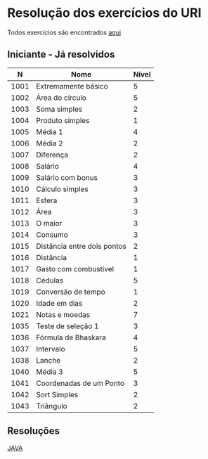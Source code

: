 # Resolução dos exercícios do URI
Todos exercícios são encontrados [aqui](https://www.urionlinejudge.com.br/)
## Iniciante - Já resolvidos
| N | Nome | Nível |
| --- | --- | --- |
| 1001 | Extremamente básico | 5 |
| 1002 | Área do círculo | 5 |
| 1003 | Soma simples | 2 |
| 1004 | Produto simples | 1 |
| 1005 | Média 1 | 4 |
|1006 | Média 2 | 2 |
| 1007 | Diferença | 2 |
| 1008 | Salário | 4 |
| 1009 | Salário com bonus | 3 |
| 1010 | Cálculo simples | 3 |
| 1011 | Esfera | 3 | 
| 1012 | Área | 3 |
| 1013 | O maior | 3 |
| 1014 | Consumo | 3 |
| 1015 | Distância entre dois pontos | 2 |
| 1016 | Distância | 1 |
| 1017 | Gasto com combustível | 1 |
| 1018 | Cédulas | 5 |
| 1019 | Conversão de tempo | 1 |
| 1020 | Idade em dias | 2 |
| 1021 | Notas e moedas | 7 |
| 1035 | Teste de seleção 1 | 3 |
| 1036 | Fórmula de Bhaskara | 4 |
| 1037 | Intervalo | 5 |
| 1038 | Lanche | 2 |
| 1040 | Média 3 | 5 |
| 1041 | Coordenadas de um Ponto | 3 |
| 1042 | Sort Simples | 2 |
| 1043 | 	Triângulo | 2 |
## Resoluções
[JAVA](https://github.com/LeonEvil/Exercicios-URI/tree/master/JAVA)

